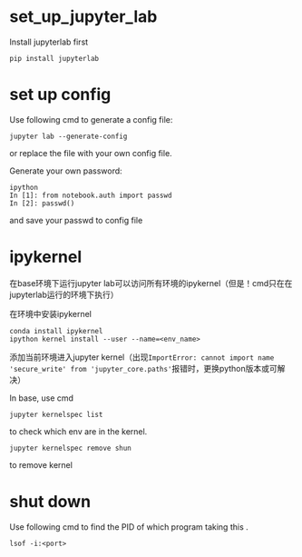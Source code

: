 # set_up_jupyter_lab
Install jupyterlab first
```
pip install jupyterlab
```
# set up config
Use following cmd to generate a config file:
```
jupyter lab --generate-config
```
or replace the file with your own config file.

Generate your own password:
```
ipython
In [1]: from notebook.auth import passwd
In [2]: passwd()
```
and save your passwd to config file
# ipykernel
在base环境下运行jupyter lab可以访问所有环境的ipykernel（但是！cmd只在在jupyterlab运行的环境下执行）

在环境中安装ipykernel
```
conda install ipykernel
ipython kernel install --user --name=<env_name>
```
添加当前环境进入jupyter kernel（出现```ImportError: cannot import name 'secure_write' from 'jupyter_core.paths'```报错时，更换python版本或可解决）

In base, use cmd
```
jupyter kernelspec list
```
to check which env are in the kernel.
```
jupyter kernelspec remove shun
```
to remove kernel

# shut down
Use following cmd to find the PID of which program taking this <port>.
```
lsof -i:<port>
```
